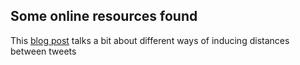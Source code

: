 Some online resources found
---------------------------

This [blog post](https://medium.com/@mc7968/whatwouldtrumptweet-topic-clustering-and-tweet-generation-from-donald-trumps-tweets-b191fccaffb2) talks a bit about different ways of inducing distances between tweets
